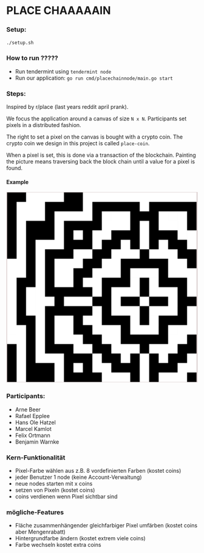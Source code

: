 # PLACE CHAAAAAIN

### Setup:
    
    ./setup.sh

### How to run ?????
- Run tendermint using `tendermint node`
- Run our application: `go run cmd/placechainnode/main.go start`

### Steps:

Inspired by r/place (last years reddit april prank).

We focus the application around a canvas of size `N x N`. Participants set pixels in a distributed fashion.

The right to set a pixel on the canvas is bought with a crypto coin. The crypto coin we design in this project is called `place-coin`.

When a pixel is set, this is done via a transaction of the blockchain. Painting the picture means traversing back the block chain until a value for a pixel is found.

#### Example
![example image](place-chain_example_0.png)

### Participants:

- Arne Beer
- Rafael Epplee
- Hans Ole Hatzel
- Marcel Kamlot
- Felix Ortmann
- Benjamin Warnke


### Kern-Funktionalität
- Pixel-Farbe wählen aus z.B. 8 vordefinierten Farben (kostet coins)
- jeder Benutzer 1 node (keine Account-Verwaltung)
- neue nodes starten mit x coins
- setzen von Pixeln (kostet coins)
- coins verdienen wenn Pixel sichtbar sind

### mögliche-Features
- Fläche zusammenhängender gleichfarbiger Pixel umfärben (kostet coins aber Mengenrabatt)
- Hintergrundfarbe ändern (kostet extrem viele coins)
- Farbe wechseln kostet extra coins
